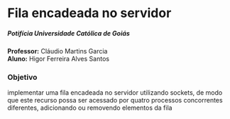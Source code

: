 # Fila encadeada no servidor
##### Potifícia Universidade Católica de Goiás
**Professor:** Cláudio Martins Garcia<br>
**Aluno:** Higor Ferreira Alves Santos

### Objetivo
implementar uma fila encadeada no servidor utilizando sockets, de modo que este recurso possa ser acessado por quatro processos concorrentes diferentes, adicionando ou removendo elementos da fila